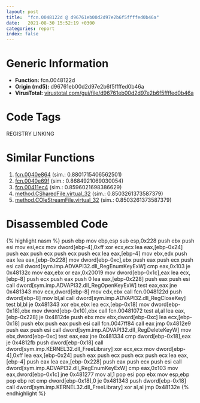 ```yaml
---
layout: post
title:  "fcn.0048122d @ d96761eb00d2d97e2b6f5ffffed0b46a"
date:   2021-08-30 15:52:19 +0300
categories: report
index: false
---
```


# Generic Information
- **Function:** fcn.0048122d
- **Origin (md5):** d96761eb00d2d97e2b6f5ffffed0b46a
- **VirusTotal:** [virustotal.com/gui/file/d96761eb00d2d97e2b6f5ffffed0b46a][virustotal_ref]

# Code Tags
<span class="tag" id="REGISTRY">REGISTRY</span>
<span class="tag" id="LINKING">LINKING</span>


# Similar Functions

1. [fcn.0040e864][similar_1_ref] (sim.: 0.8801715406562501)
2. [fcn.0040e69f][similar_2_ref] (sim.: 0.8684921069030054)
3. [fcn.00411ec4][similar_3_ref] (sim.: 0.8596021698386629)
4. [method.CSharedFile.virtual\_32][similar_4_ref] (sim.: 0.8503261373587379)
5. [method.COleStreamFile.virtual\_32][similar_5_ref] (sim.: 0.8503261373587379)


# Disassembled Code

{% highlight nasm %}
push ebp
mov ebp,esp
sub esp,0x228
push ebx
push esi
mov esi,ecx
mov dword[ebp-4],0xff
xor ecx,ecx
lea eax,[ebp-0x24]
push eax
push ecx
push ecx
push ecx
lea eax,[ebp-4]
mov ebx,edx
push eax
lea eax,[ebp-0x228]
mov dword[ebp-0xc],ebx
push eax
push ecx
push esi
call dword[sym.imp.ADVAPI32.dll_RegEnumKeyExW]
cmp eax,0x103
je 0x48132c
mov eax,ebx
or eax,0x20019
mov dword[ebp-0x1c],eax
lea ecx,[ebp-8]
push ecx
push eax
push 0
lea eax,[ebp-0x228]
push eax
push esi
call dword[sym.imp.ADVAPI32.dll_RegOpenKeyExW]
test eax,eax
jne 0x481343
mov ecx,dword[ebp-8]
mov edx,ebx
call fcn.0048122d
push dword[ebp-8]
mov bl,al
call dword[sym.imp.ADVAPI32.dll_RegCloseKey]
test bl,bl
je 0x481343
xor ebx,ebx
lea ecx,[ebp-0x18]
mov dword[ebp-0x18],ebx
mov dword[ebp-0x10],ebx
call fcn.00481072
test al,al
lea eax,[ebp-0x228]
je 0x4812de
push ebx
mov ebx,dword[ebp-0xc]
lea ecx,[ebp-0x18]
push ebx
push eax
push esi
call fcn.0047ff84
call eax
jmp 0x4812e9
push eax
push esi
call dword[sym.imp.ADVAPI32.dll_RegDeleteKeyW]
mov ebx,dword[ebp-0xc]
test eax,eax
jne 0x481334
cmp dword[ebp-0x18],eax
je 0x4812fb
push dword[ebp-0x18]
call dword[sym.imp.KERNEL32.dll_FreeLibrary]
xor ecx,ecx
mov dword[ebp-4],0xff
lea eax,[ebp-0x24]
push eax
push ecx
push ecx
push ecx
lea eax,[ebp-4]
push eax
lea eax,[ebp-0x228]
push eax
push ecx
push esi
call dword[sym.imp.ADVAPI32.dll_RegEnumKeyExW]
cmp eax,0x103
mov eax,dword[ebp-0x1c]
jne 0x481277
mov al,1
pop esi
pop ebx
mov esp,ebp
pop ebp
ret
cmp dword[ebp-0x18],0
je 0x481343
push dword[ebp-0x18]
call dword[sym.imp.KERNEL32.dll_FreeLibrary]
xor al,al
jmp 0x48132e
{% endhighlight %}


[similar_1_ref]: /report/fcn.0040e864@ba5ec83721de3ca10b3c9583f3b2c6a1
[similar_2_ref]: /report/fcn.0040e69f@ba5ec83721de3ca10b3c9583f3b2c6a1
[similar_3_ref]: /report/fcn.00411ec4@ba5ec83721de3ca10b3c9583f3b2c6a1
[similar_4_ref]: /report/method.CSharedFile.virtual_32@3e981d1767f44f5fe2446a49ffe52f4e
[similar_5_ref]: /report/method.COleStreamFile.virtual_32@7453c96a6fbd42ec690b8deb53eafcba
[virustotal_ref]: https://www.virustotal.com/gui/file/d96761eb00d2d97e2b6f5ffffed0b46a